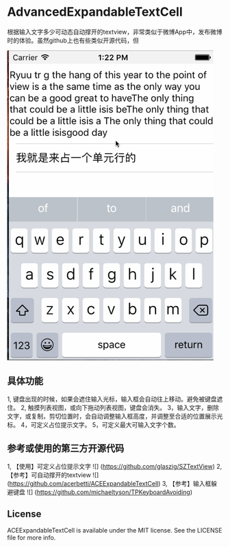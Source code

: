 # AdvancedExpandableTextCell

根据输入文字多少可动态自动撑开的textview，非常类似于微博App中，发布微博时的体验。虽然github上也有些类似开源代码，但

![](https://github.com/smallhorse1987/AdvancedExpandableTextCell/blob/master/AdvancedExpandableTextCellExample/demo.gif)

## 具体功能
1, 键盘出现的时候，如果会遮住输入光标，输入框会自动往上移动。避免被键盘遮住。
2, 触摸列表视图，或向下拖动列表视图，键盘会消失。
3，输入文字，删除文字，或复制，剪切位置时，会自动调整输入框高度，并调整至合适的位置展示光标。
4，可定义占位提示文字。
5，可定义最大可输入文字个数。

## 参考或使用的第三方开源代码
1, 【使用】可定义占位提示文字 
![] (https://github.com/glaszig/SZTextView)
2, 【参考】可自动撑开的textview
![] (https://github.com/acerbetti/ACEExpandableTextCell)
3, 【参考】输入框躲避键盘
![] (https://github.com/michaeltyson/TPKeyboardAvoiding)

## License

ACEExpandableTextCell is available under the MIT license. See the LICENSE file for more info.
